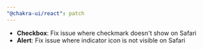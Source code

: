 ```yaml
---
"@chakra-ui/react": patch
---
```


- **Checkbox**: Fix issue where checkmark doesn't show on Safari
- **Alert**: Fix issue where indicator icon is not visible on Safari
